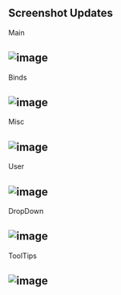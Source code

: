Screenshot Updates
---------------------------------------------------------------------------------------------------------------
Main

![image](https://user-images.githubusercontent.com/83477843/147376195-d69a56e9-8f35-433d-aa67-e3a398397cec.png)
---------------------------------------------------------------------------------------------------------------
Binds

![image](https://user-images.githubusercontent.com/83477843/147376212-3165d308-da47-472d-8c11-aac3a035d457.png)
---------------------------------------------------------------------------------------------------------------
Misc

![image](https://user-images.githubusercontent.com/83477843/147376213-ff5c3360-d1d7-4d0d-a4d0-6ebe966d218d.png)
---------------------------------------------------------------------------------------------------------------
User

![image](https://user-images.githubusercontent.com/83477843/147376217-b9c8b1d3-38da-4b83-a554-41b5a4dab3d3.png)
---------------------------------------------------------------------------------------------------------------
DropDown

![image](https://user-images.githubusercontent.com/83477843/147376202-9732452e-bee3-4606-ac01-a0f23450e17a.png)
---------------------------------------------------------------------------------------------------------------
ToolTips

![image](https://user-images.githubusercontent.com/83477843/147376205-bfe6f61b-e8d9-4d05-ad02-9554c0791c41.png)
---------------------------------------------------------------------------------------------------------------
